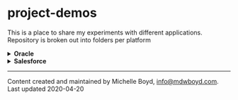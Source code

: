 # project-demos

This is a place to share my experiments with different applications.  Repository is broken out into folders per platform

<details>
<summary><b>Oracle</b></summary>

[Demo Survey](oracle/demo-survey)
* A little survey built in Oracle Apex, with custom PL/SQL to handle survey questions, responses, and reporting.  Survey is based on the questions from Monty Python and the Holy Grail, and including the New Mexico state question ["Red or Green?"](https://www.sos.state.nm.us/about-new-mexico/state-question/).

    Green chiles are best by the way  :)
</details>

<details>
<summary><b>Salesforce</b></summary>

[Love's Demo](salesforce/loves-demo)
* A sample SFDC project to compare fuel prices between several Love's Travel Stops locations, and nearby competitors, prior to joining the company in 2017.  The developer org no longer exists; the documentation is included to show how I organize and work Salesforce projects.
</details>


***
Content created and maintained by Michelle Boyd, info@mdwboyd.com.  Last updated 2020-04-20